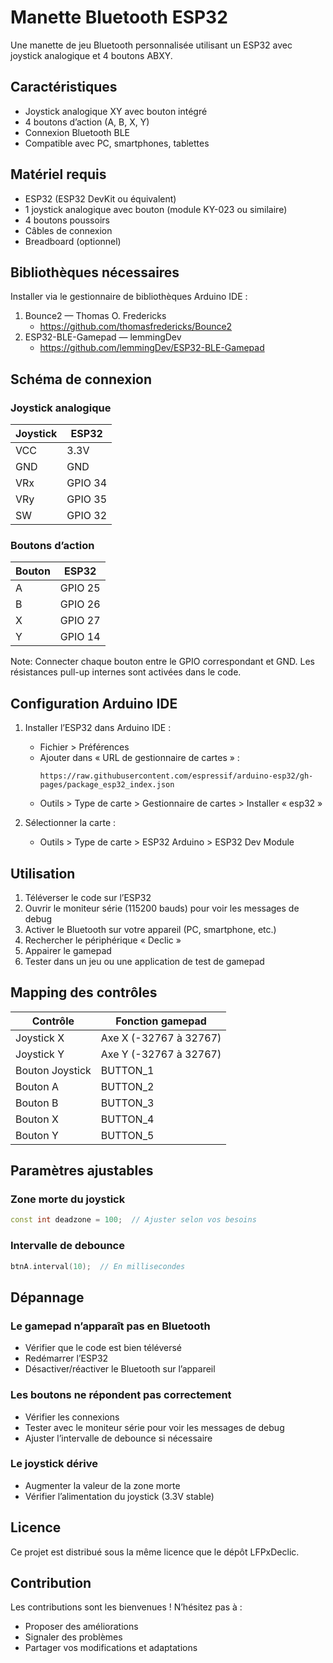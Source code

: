# Manette Bluetooth ESP32

Une manette de jeu Bluetooth personnalisée utilisant un ESP32 avec joystick analogique et 4 boutons ABXY.

## Caractéristiques

- Joystick analogique XY avec bouton intégré
- 4 boutons d’action (A, B, X, Y)
- Connexion Bluetooth BLE
- Compatible avec PC, smartphones, tablettes

## Matériel requis

- ESP32 (ESP32 DevKit ou équivalent)
- 1 joystick analogique avec bouton (module KY-023 ou similaire)
- 4 boutons poussoirs
- Câbles de connexion
- Breadboard (optionnel)

## Bibliothèques nécessaires

Installer via le gestionnaire de bibliothèques Arduino IDE :

1. Bounce2 — Thomas O. Fredericks
   - https://github.com/thomasfredericks/Bounce2
2. ESP32-BLE-Gamepad — lemmingDev
   - https://github.com/lemmingDev/ESP32-BLE-Gamepad

## Schéma de connexion

### Joystick analogique
| Joystick | ESP32 |
|----------|-------|
| VCC      | 3.3V  |
| GND      | GND   |
| VRx      | GPIO 34 |
| VRy      | GPIO 35 |
| SW       | GPIO 32 |

### Boutons d’action
| Bouton | ESP32 |
|--------|-------|
| A      | GPIO 25 |
| B      | GPIO 26 |
| X      | GPIO 27 |
| Y      | GPIO 14 |

Note: Connecter chaque bouton entre le GPIO correspondant et GND. Les résistances pull-up internes sont activées dans le code.

## Configuration Arduino IDE

1. Installer l’ESP32 dans Arduino IDE :
   - Fichier > Préférences
   - Ajouter dans « URL de gestionnaire de cartes » :
     ```
     https://raw.githubusercontent.com/espressif/arduino-esp32/gh-pages/package_esp32_index.json
     ```
   - Outils > Type de carte > Gestionnaire de cartes > Installer « esp32 »

2. Sélectionner la carte :
   - Outils > Type de carte > ESP32 Arduino > ESP32 Dev Module

## Utilisation

1. Téléverser le code sur l’ESP32
2. Ouvrir le moniteur série (115200 bauds) pour voir les messages de debug
3. Activer le Bluetooth sur votre appareil (PC, smartphone, etc.)
4. Rechercher le périphérique « Declic »
5. Appairer le gamepad
6. Tester dans un jeu ou une application de test de gamepad

## Mapping des contrôles

| Contrôle         | Fonction gamepad           |
|------------------|----------------------------|
| Joystick X       | Axe X (-32767 à 32767)     |
| Joystick Y       | Axe Y (-32767 à 32767)     |
| Bouton Joystick  | BUTTON_1                   |
| Bouton A         | BUTTON_2                   |
| Bouton B         | BUTTON_3                   |
| Bouton X         | BUTTON_4                   |
| Bouton Y         | BUTTON_5                   |

## Paramètres ajustables

### Zone morte du joystick
```cpp
const int deadzone = 100;  // Ajuster selon vos besoins
```

### Intervalle de debounce
```cpp
btnA.interval(10);  // En millisecondes
```

## Dépannage

### Le gamepad n’apparaît pas en Bluetooth
- Vérifier que le code est bien téléversé
- Redémarrer l’ESP32
- Désactiver/réactiver le Bluetooth sur l’appareil

### Les boutons ne répondent pas correctement
- Vérifier les connexions
- Tester avec le moniteur série pour voir les messages de debug
- Ajuster l’intervalle de debounce si nécessaire

### Le joystick dérive
- Augmenter la valeur de la zone morte
- Vérifier l’alimentation du joystick (3.3V stable)

## Licence

Ce projet est distribué sous la même licence que le dépôt LFPxDeclic.

## Contribution

Les contributions sont les bienvenues ! N’hésitez pas à :
- Proposer des améliorations
- Signaler des problèmes
- Partager vos modifications et adaptations
